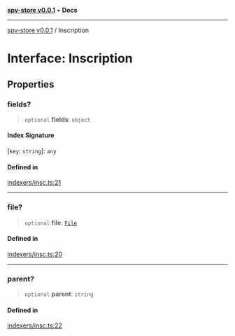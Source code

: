 [**spv-store v0.0.1**](../README.md) • **Docs**

***

[spv-store v0.0.1](../globals.md) / Inscription

# Interface: Inscription

## Properties

### fields?

> `optional` **fields**: `object`

#### Index Signature

 \[`key`: `string`\]: `any`

#### Defined in

[indexers/insc.ts:21](https://github.com/shruggr/ts-casemod-spv/blob/e58946f83152e9deb265157899c0af08eff6c009/src/indexers/insc.ts#L21)

***

### file?

> `optional` **file**: [`File`](File.md)

#### Defined in

[indexers/insc.ts:20](https://github.com/shruggr/ts-casemod-spv/blob/e58946f83152e9deb265157899c0af08eff6c009/src/indexers/insc.ts#L20)

***

### parent?

> `optional` **parent**: `string`

#### Defined in

[indexers/insc.ts:22](https://github.com/shruggr/ts-casemod-spv/blob/e58946f83152e9deb265157899c0af08eff6c009/src/indexers/insc.ts#L22)
